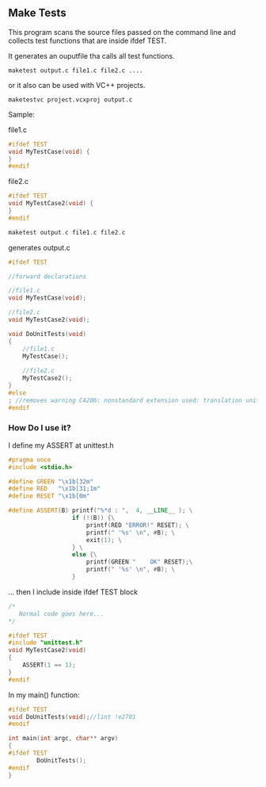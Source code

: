 ## Make Tests

This program scans the source files passed on the command line and collects test functions that are inside ifdef TEST.

It generates an ouputfile tha calls all test functions.

```
maketest output.c file1.c file2.c ....
```
or it also can be used with VC++ projects.

```
maketestvc project.vcxproj output.c
```

Sample:

file1.c

```cpp
#ifdef TEST
void MyTestCase(void) {
}
#endif
```

file2.c
```cpp
#ifdef TEST
void MyTestCase2(void) {
}
#endif
```

```cpp
maketest output.c file1.c file2.c
````

generates output.c

```cpp
#ifdef TEST

//forward declarations

//file1.c
void MyTestCase(void);

//file2.c
void MyTestCase2(void);

void DoUnitTests(void)
{
    //file1.c
    MyTestCase();    
    
    //file2.c
    MyTestCase2();    
}
#else
; //removes warning C4206: nonstandard extension used: translation unit is empty
#endif
```

### How Do I use it?

I define my ASSERT at unittest.h

```cpp
#pragma once
#include <stdio.h>

#define GREEN "\x1b[32m"
#define RED   "\x1b[31;1m"
#define RESET "\x1b[0m"

#define ASSERT(B) printf("%*d : ",  4, __LINE__ ); \
                  if (!(B)) {\
                      printf(RED "ERROR!" RESET); \
                      printf(" '%s' \n", #B); \
                      exit(1); \
                  } \
                  else {\
                      printf(GREEN "    OK" RESET);\
                      printf(" '%s' \n", #B); \
                  }
```

... then I include inside ifdef TEST block

```cpp
/*
   Normal code goes here...
*/

#ifdef TEST
#include "unittest.h"
void MyTestCase2(void)
{
    ASSERT(1 == 1);
}
#endif
```

In my main() function:

```cpp
#ifdef TEST
void DoUnitTests(void);//lint !e2701
#endif

int main(int argc, char** argv)
{
#ifdef TEST
        DoUnitTests();
#endif
}
```

